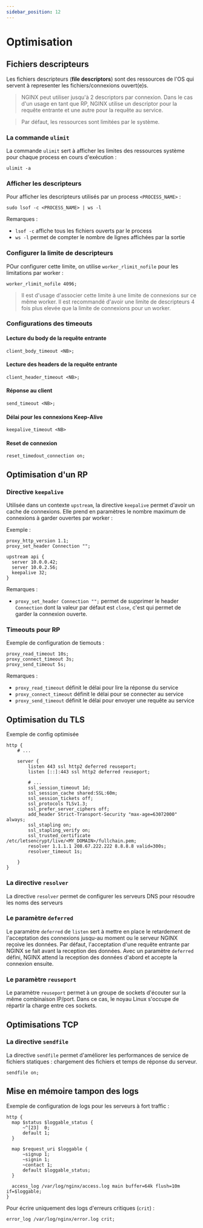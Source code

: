 ```yaml
---
sidebar_position: 12
---
```


# Optimisation

## Fichiers descripteurs

Les fichiers descripteurs (__file descriptors__) sont des ressources de l'OS qui servent à representer les fichiers/connexions ouvert(e)s.

> NGINX peut utiliser jusqu'à 2 descriptors par connexion. Dans le cas d'un usage en tant que RP, NGINX utilise un descriptor pour la requête entrante  et une autre pour la requête au service.

> Par défaut, les ressources sont limitées par le système.

### La commande `ulimit`

La commande `ulimit` sert à afficher les limites des ressources système pour chaque process en cours d'exécution : 

```shell
ulimit -a
```

### Afficher les descripteurs

Pour afficher les descripteurs utilisés par un process `<PROCESS_NAME>` : 

```shell
sudo lsof -c <PROCESS_NAME> | ws -l
```

Remarques : 

- `lsof -c` affiche tous les fichiers ouverts par le process
- `ws -l` permet de compter le nombre de lignes affichées par la sortie

### Configurer la limite de descripteurs

POur configurer cette limite, on utilise `worker_rlimit_nofile` pour les limitations par worker : 

```shell
worker_rlimit_nofile 4096;
```

> Il est d'usage d'associer cette limite à une limite de connexions sur ce même worker. Il est recommandé d'avoir une limite de descripteurs 4 fois plus elevée que la limite de connexions pour un worker.

### Configurations des timeouts

#### Lecture du body de la requête entrante

```shell
client_body_timeout <NB>;
```

#### Lecture des headers de la requête entrante

```shell
client_header_timeout <NB>;
```

#### Réponse au client

```shell
send_timeout <NB>;
```

#### Délai pour les connexions Keep-Alive

```shell
keepalive_timeout <NB>
```

#### Reset de connexion

```shell
reset_timedout_connection on;
```

## Optimisation d'un RP

### Directive `keepalive`

Utilisée dans un contexte `upstream`, la directive `keepalive` permet d'avoir un cache de connexions. Elle prend en paramètres le nombre maximum de connexions à garder ouvertes par worker : 

Exemple : 

```shell
proxy_http_version 1.1;
proxy_set_header Connection "";

upstream api {
  server 10.0.0.42;
  server 10.0.2.56;
  keepalive 32;
}
```

Remarques : 

- `proxy_set_header Connection "";` permet de supprimer le header `Connection` dont la valeur par défaut est `close`, c'est qui permet de garder la connexion ouverte.

### Timeouts pour RP

Exemple de configuration de tiemouts : 

```shell
proxy_read_timeout 10s;
proxy_connect_timeout 3s;
proxy_send_timeout 5s;
```

Remarques : 

- `proxy_read_timeout` définit le délai pour lire la réponse du service
- `proxy_connect_timeout` définit le délai pour se connecter au service
- `proxy_send_timeout` définit le délai pour envoyer une requête au service

## Optimisation du TLS

Exemple de config optimisée

```shell
http {
    # ...

    server {
        listen 443 ssl http2 deferred reuseport;
        listen [::]:443 ssl http2 deferred reuseport;

        # ...
        ssl_session_timeout 1d;
        ssl_session_cache shared:SSL:60m;
        ssl_session_tickets off;
        ssl_protocols TLSv1.3;
        ssl_prefer_server_ciphers off;
        add_header Strict-Transport-Security "max-age=63072000" always;
        ssl_stapling on;
        ssl_stapling_verify on;
        ssl_trusted_certificate /etc/letsencrypt/live/<MY_DOMAIN>/fullchain.pem;
        resolver 1.1.1.1 208.67.222.222 8.8.8.8 valid=300s;
        resolver_timeout 1s;

    }
}
```

### La directive `resolver`

La directive `resolver` permet de configurer les serveurs DNS pour résoudre les noms des serveurs

### Le paramètre `deferred`

Le paramètre `deferred` de `listen` sert à mettre en place le retardement de l'acceptation des connexions jusqu-au moment ou le serveur NGINX reçoive les données. Par défaut, l'acceptation d'une
requête entrante par NGINX se fait avant la reception des données. Avec un paramètre `deferred` défini, NGINX attend la reception des données d'abord et accepte la connexion ensuite.

### Le paramètre `reuseport`

Le paramètre `reuseport` permet à un groupe de sockets d'écouter sur la même combinaison IP/port. Dans ce cas, le noyau Linux s'occupe de répartir la charge entre ces sockets.

## Optimisations TCP

### La directive `sendfile`

La directive `sendfile` permet d'améliorer les performances de service de fichiers statiques : chargement des fichiers et temps de réponse du serveur.

```shell
sendfile on;
```

## Mise en mémoire tampon des logs

Exemple de configuration de logs pour les serveurs à fort traffic : 

```shell
http {
  map $status $loggable_status {
      ~^[23]  0;
      default 1;
  }

  map $request_uri $loggable {
      ~signup 1;
      ~signin 1;
      ~contact 1;
      default $loggable_status;
  }

  access_log /var/log/nginx/access.log main buffer=64k flush=10m if=$loggable;
}
```

Pour écrire uniquement des logs d'erreurs critiques (`crit`) : 

```shell
error_log /var/log/nginx/error.log crit;
```